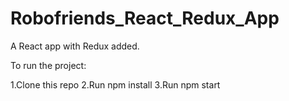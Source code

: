 # Robofriends_React_Redux_App

A React app with Redux added. 

To run the project:

1.Clone this repo
2.Run npm install
3.Run npm start
